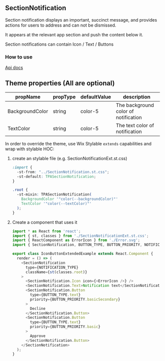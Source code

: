 ## SectionNotification
Section notification displays an important, succinct message, and provides actions for users to address and can not be dismissed.

It appears at the relevant app section and push the content below it.

Section notifications can contain Icon / Text / Buttons

### How to use

[Api docs](https://wix-wix-ui-tpa.surge.sh/?path=//story/components--sectionnotification)

## Theme properties (All are optional)

| propName         | propType | defaultValue                     | description                            |
|------------------|----------|----------------------------------|----------------------------------------|
| BackgroundColor  | string   | color-5                          | The background color of notification   |
| TextColor        | string   | color-5                          | The text color of notification         |

In order to override the theme, use Wix Stylable `extends` capabilities and wrap with stylable HOC:

1. create an stylable file (e.g. SectionNotificationExt.st.css)
    ``` css
    :import {
      -st-from: "../SectionNotification.st.css";
      -st-default: TPASectionNotification;
    }

    .root {
      -st-mixin: TPASectionNotification(
        BackgroundColor '"color(--backgroundColor)"'
        TextColor '"color(--textColor)"'
      );
    }
    ```

2. Create a component that uses it
    ``` javascript
    import * as React from 'react';
    import { st, classes } from './SectionNotificationExt.st.css';
    import { ReactComponent as ErrorIcon } from './Error.svg';
    import { SectionNotification, BUTTON_TYPE, BUTTON_PRIORITY, NOTIFICATION_TYPE } from 'wix-ui-tpa/SectionNotification';

    export class IconButtonExtendedExample extends React.Component {
      render = () => (
        <SectionNotification
          type={NOTIFICATION_TYPE}
          className={st(classes.root)}
        >
          <SectionNotification.Icon icon={<ErrorIcon />} />
          <SectionNotification.Text>Notification text</SectionNotification.Text>
          <SectionNotification.Button
            type={BUTTON_TYPE.text}
            priority={BUTTON_PRIORITY.basicSecondary}
          >
            Decline
          </SectionNotification.Button>
          <SectionNotification.Button
            type={BUTTON_TYPE.text}
            priority={BUTTON_PRIORITY.basic}
          >
            Approve
          </SectionNotification.Button>
        </SectionNotification>
      );
    }
    ```

